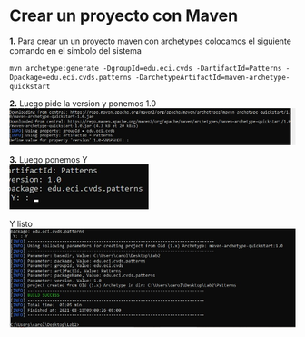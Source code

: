 # Crear un proyecto con Maven

**1.** Para crear un un proyecto maven con archetypes colocamos el siguiente comando en el simbolo del sistema

```
mvn archetype:generate -DgroupId=edu.eci.cvds -DartifactId=Patterns -Dpackage=edu.eci.cvds.patterns -DarchetypeArtifactId=maven-archetype-quickstart
```

**2.** Luego pide la version y ponemos 1.0
![Imagen1](https://github.com/JuanoYolo/Lab-2/blob/main/1.jpeg)

**3.** Luego ponemos Y\
![Imagen2](https://github.com/JuanoYolo/Lab-2/blob/main/2.jpeg)

Y listo\
![Imagen2](https://github.com/JuanoYolo/Lab-2/blob/main/3.jpeg)







